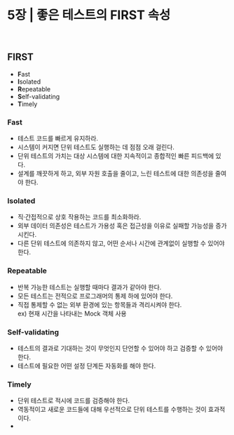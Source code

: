 # 5장 | 좋은 테스트의 FIRST 속성

<br>

## FIRST
- **F**ast
- **I**solated
- **R**epeatable
- **S**elf-validating
- **T**imely

### Fast
- 테스트 코드를 빠르게 유지하라.
- 시스템이 커지면 단위 테스트도 실행하는 데 점점 오래 걸린다.
- 단위 테스트의 가치는 대상 시스템에 대한 지속적이고 종합적인 빠른 피드백에 있다.
- 설계를 깨끗하게 하고, 외부 자원 호출을 줄이고, 느린 테스트에 대한 의존성을 줄여야 한다.

### Isolated
- 직·간접적으로 상호 작용하는 코드를 최소화하라.
- 외부 데이터 의존성은 테스트가 가용성 혹은 접근성을 이유로 실패할 가능성을 증가시킨다.
- 다른 단위 테스트에 의존하지 않고, 어떤 순서나 시간에 관계없이 실행할 수 있어야 한다.

### Repeatable
- 반복 가능한 테스트는 실행할 때마다 결과가 같아야 한다.
- 모든 테스트는 전적으로 프로그래머의 통제 하에 있어야 한다.
- 직접 통제할 수 없는 외부 환경에 있는 항목들과 격리시켜야 한다.<br>
ex) 현재 시간을 나타내는 Mock 객체 사용

### Self-validating
- 테스트의 결과로 기대하는 것이 무엇인지 단언할 수 있어야 하고 검증할 수 있어야 한다.
- 테스트에 필요한 어떤 설정 단계든 자동화를 해야 한다.

### Timely
- 단위 테스트로 적시에 코드를 검증해야 한다.
- 역동적이고 새로운 코드들에 대해 우선적으로 단위 테스트를 수행하는 것이 효과적이다.
- 
